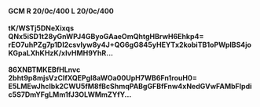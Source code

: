 #### GCM R 20/0c/400 L 20/0c/400
**tK/WSTj5DNeXixqs**<br/>**QNx5iSD1t28yGnWPJ4GByoGAaeOmQhtgHBrwH6Ehkp4=**<br/>**rEO7uhPZg7p1DI2csvlyw8y4J+QG6gG845yHEYTx2kobiTB1oPWplBS4joKGpaLXhKHzK/xIvHMH9YhR...**<br/><br/>
**86XNBTMKEBfHLnvc**<br/>**2bht9p8mjsVzCIfXQEPgl8aWOa00UpH7WB6Fn1rouH0=**<br/>**E5LMEwJhcIbk2CWU5fM8fBcShmqPABgGFBfFnw4xNedGVwFAMbFlpdic5S7DmYFgLMm1fJ3OLWMmZYfY...**